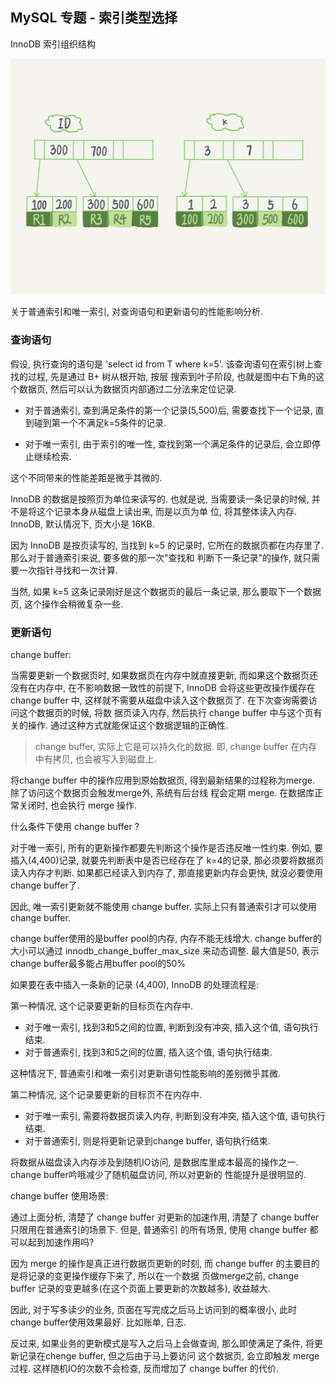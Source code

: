 ## MySQL 专题 - 索引类型选择

InnoDB 索引组织结构

![image](/images/mysql_index.png)

关于普通索引和唯一索引, 对查询语句和更新语句的性能影响分析.

### 查询语句

假设, 执行查询的语句是 'select id from T where k=5'. 该查询语句在索引树上查找的过程, 先是通过 B+ 树从根开始, 按层
搜索到叶子阶段, 也就是图中右下角的这个数据页, 然后可以认为数据页内部通过二分法来定位记录.

- 对于普通索引, 查到满足条件的第一个记录(5,500)后, 需要查找下一个记录, 直到碰到第一个不满足k=5条件的记录.

- 对于唯一索引, 由于索引的唯一性, 查找到第一个满足条件的记录后, 会立即停止继续检索.

这个不同带来的性能差距是微乎其微的.

InnoDB 的数据是按照页为单位来读写的. 也就是说, 当需要读一条记录的时候, 并不是将这个记录本身从磁盘上读出来, 而是以页为单
位, 将其整体读入内存. InnoDB, 默认情况下, 页大小是 16KB.

因为 InnoDB 是按页读写的, 当找到 k=5 的记录时, 它所在的数据页都在内存里了. 那么对于普通索引来说, 要多做的那一次"查找和
判断下一条记录"的操作, 就只需要一次指针寻找和一次计算. 

当然, 如果 k=5 这条记录刚好是这个数据页的最后一条记录, 那么要取下一个数据页, 这个操作会稍微复杂一些.


### 更新语句

change buffer:

当需要更新一个数据页时, 如果数据页在内存中就直接更新, 而如果这个数据页还没有在内存中, 在不影响数据一致性的前提下, InnoDB
会将这些更改操作缓存在 change buffer 中, 这样就不需要从磁盘中读入这个数据页了. 在下次查询需要访问这个数据页的时候, 将数
据页读入内存, 然后执行 change buffer 中与这个页有关的操作. 通过这种方式就能保证这个数据逻辑的正确性.

> change buffer, 实际上它是可以持久化的数据. 即, change buffer 在内存中有拷贝, 也会被写入到磁盘上.

将change buffer 中的操作应用到原始数据页, 得到最新结果的过程称为merge. 除了访问这个数据页会触发merge外, 系统有后台线
程会定期 merge. 在数据库正常关闭时, 也会执行 merge 操作.

什么条件下使用 change buffer ?

对于唯一索引, 所有的更新操作都要先判断这个操作是否违反唯一性约束. 例如, 要插入(4,400)记录, 就要先判断表中是否已经存在了
k=4的记录, 那必须要将数据页读入内存才判断. 如果都已经读入到内存了, 那直接更新内存会更快, 就没必要使用 change buffer了.

因此, 唯一索引更新就不能使用 change buffer. 实际上只有普通索引才可以使用 change buffer.

change buffer使用的是buffer pool的内存, 内存不能无线增大. change buffer的大小可以通过 innodb_change_buffer_max_size
来动态调整. 最大值是50, 表示change buffer最多能占用buffer pool的50%

如果要在表中插入一条新的记录 (4,400), InnoDB 的处理流程是:

第一种情况, 这个记录要更新的目标页在内存中. 

- 对于唯一索引, 找到3和5之间的位置, 判断到没有冲突, 插入这个值, 语句执行结束.
- 对于普通索引, 找到3和5之间的位置, 插入这个值, 语句执行结束.

这种情况下, 普通索引和唯一索引对更新语句性能影响的差别微乎其微.

第二种情况, 这个记录要更新的目标页不在内存中.

- 对于唯一索引, 需要将数据页读入内存, 判断到没有冲突, 插入这个值, 语句执行结束.
- 对于普通索引, 则是将更新记录到change buffer, 语句执行结束.

将数据从磁盘读入内存涉及到随机IO访问, 是数据库里成本最高的操作之一. change buffer吟哦减少了随机磁盘访问, 所以对更新的
性能提升是很明显的.

change buffer 使用场景:

通过上面分析, 清楚了 change buffer 对更新的加速作用, 清楚了 change buffer 只限用在普通索引的场景下. 但是, 普通索引
的所有场景, 使用 change buffer 都可以起到加速作用吗?

因为 merge 的操作是真正进行数据页更新的时刻, 而 change buffer 的主要目的是将记录的变更操作缓存下来了, 所以在一个数据
页做merge之前, change buffer 记录的变更越多(在这个页面上要更新的次数越多), 收益越大.

因此, 对于写多读少的业务, 页面在写完成之后马上访问到的概率很小, 此时change buffer使用效果最好. 比如账单, 日志.

反过来, 如果业务的更新模式是写入之后马上会做查询, 那么即使满足了条件, 将更新记录在chenge buffer, 但之后由于马上要访问
这个数据页, 会立即触发 merge 过程. 这样随机IO的次数不会检查, 反而增加了 change buffer 的代价.


 
